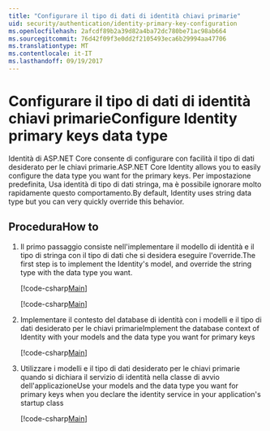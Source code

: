 ```yaml
---
title: "Configurare il tipo di dati di identità chiavi primarie"
uid: security/authentication/identity-primary-key-configuration
ms.openlocfilehash: 2afcdf89b2a39d82a4ba72dc780be71ac98ab664
ms.sourcegitcommit: 76d42f09f3e0dd2f2105493eca6b29994aa47706
ms.translationtype: MT
ms.contentlocale: it-IT
ms.lasthandoff: 09/19/2017
---
```

# <a name="configure-identity-primary-keys-data-type"></a><span data-ttu-id="b3648-102">Configurare il tipo di dati di identità chiavi primarie</span><span class="sxs-lookup"><span data-stu-id="b3648-102">Configure Identity primary keys data type</span></span>

<span data-ttu-id="b3648-103">Identità di ASP.NET Core consente di configurare con facilità il tipo di dati desiderato per le chiavi primarie.</span><span class="sxs-lookup"><span data-stu-id="b3648-103">ASP.NET Core Identity allows you to easily configure the data type you want for the primary keys.</span></span> <span data-ttu-id="b3648-104">Per impostazione predefinita, Usa identità di tipo di dati stringa, ma è possibile ignorare molto rapidamente questo comportamento.</span><span class="sxs-lookup"><span data-stu-id="b3648-104">By default, Identity uses string data type but you can very quickly override this behavior.</span></span>

## <a name="how-to"></a><span data-ttu-id="b3648-105">Procedura</span><span class="sxs-lookup"><span data-stu-id="b3648-105">How to</span></span>

1.  <span data-ttu-id="b3648-106">Il primo passaggio consiste nell'implementare il modello di identità e il tipo di stringa con il tipo di dati che si desidera eseguire l'override.</span><span class="sxs-lookup"><span data-stu-id="b3648-106">The first step is to implement the Identity's model, and override the string type with the data type you want.</span></span>

    [!code-csharp[Main](identity/sample/src/ASPNET-IdentityDemo-PrimaryKeysConfig/Models/ApplicationUser.cs?highlight=4-6&range=7-13)]

    [!code-csharp[Main](identity/sample/src/ASPNET-IdentityDemo-PrimaryKeysConfig/Models/ApplicationRole.cs?highlight=3-5&range=7-12)]
    
2.  <span data-ttu-id="b3648-107">Implementare il contesto del database di identità con i modelli e il tipo di dati desiderato per le chiavi primarie</span><span class="sxs-lookup"><span data-stu-id="b3648-107">Implement the database context of Identity with your models and the data type you want for primary keys</span></span>

    [!code-csharp[Main](identity/sample/src/ASPNET-IdentityDemo-PrimaryKeysConfig/Data/ApplicationDbContext.cs?highlight=3&range=9-26)]
    
3.  <span data-ttu-id="b3648-108">Utilizzare i modelli e il tipo di dati desiderato per le chiavi primarie quando si dichiara il servizio di identità nella classe di avvio dell'applicazione</span><span class="sxs-lookup"><span data-stu-id="b3648-108">Use your models and the data type you want for primary keys when you declare the identity service in your application's startup class</span></span>

    [!code-csharp[Main](identity/sample/src/ASPNET-IdentityDemo-PrimaryKeysConfig/Startup.cs?highlight=9-11&range=39-79)]
